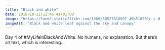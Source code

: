 ```yaml
---
title: "Black and white"
date: 2018-10-21T12:46:41+01:00
image: "https://farm2.staticflickr.com/1969/30527818897_45b516201c_z_d.jpg"
imageAlt: "Black and white leaf against the sky and canopy"
---
```


Day 4 of #MyLifeInBlackAndWhite. No humans, no explanation. But there’s alt text, which is interesting…
